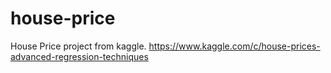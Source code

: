 # house-price
House Price project from kaggle. https://www.kaggle.com/c/house-prices-advanced-regression-techniques
